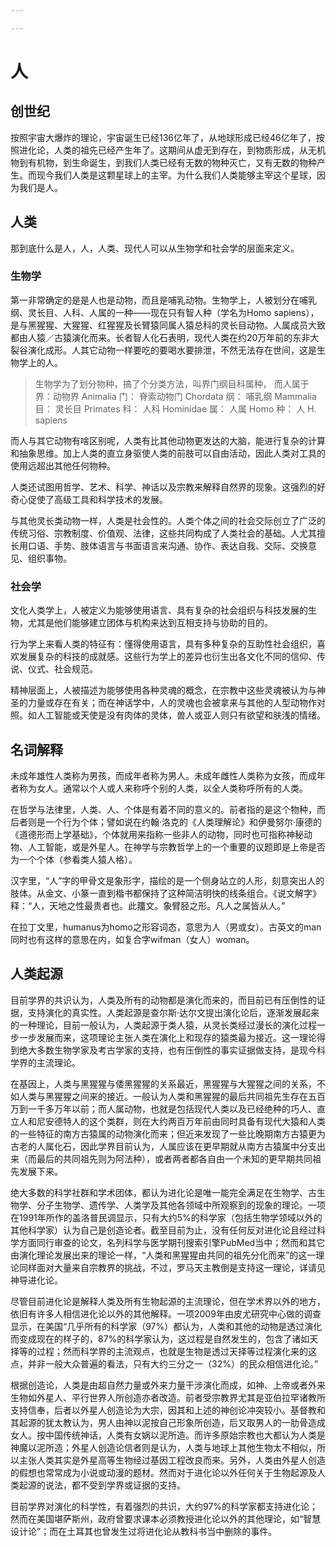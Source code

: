 ```yaml
---

---
```



# 人


## 创世纪

按照宇宙大爆炸的理论，宇宙诞生已经136亿年了，从地球形成已经46亿年了，按照进化论，人类的祖先已经产生年了。这期间从虚无到存在，到物质形成，从无机物到有机物，到生命诞生，到我们人类已经有无数的物种灭亡，又有无数的物种产生。而现今我们人类是这颗星球上的主宰。为什么我们人类能够主宰这个星球，因为我们是人。



## 人类

那到底什么是人，人，人类、现代人可以从生物学和社会学的层面来定义。


### 生物学


第一非常确定的是是人也是动物，而且是哺乳动物。生物学上，人被划分在哺乳纲、灵长目、人科、人属的一种——现在只有智人种（学名为Homo sapiens），是与黑猩猩、大猩猩、红猩猩及长臂猿同属人猿总科的灵长目动物。人属成员大致都由人猿／古猿演化而来。长者智人化石表明，现代人类在约20万年前的东非大裂谷演化成形。人其它动物一样要吃的要喝水要排泄，不然无法存在世间，这是生物学上的人。

> 生物学为了划分物种，搞了个分类方法，叫界门纲目科属种，
而人属于界：动物界 Animalia 
门：	脊索动物门 Chordata
纲：	哺乳纲 Mammalia
目：	灵长目 Primates
科：	人科 Hominidae
属：	人属 Homo
种：	人 H. sapiens

而人与其它动物有啥区别呢，人类有比其他动物更发达的大脑，能进行复杂的计算和抽象思维。加上人类的直立身驱使人类的前肢可以自由活动，因此人类对工具的使用远超出其他任何物种。

人类还试图用哲学、艺术、科学、神话以及宗教来解释自然界的现象。这强烈的好奇心促使了高级工具和科学技术的发展。

与其他灵长类动物一样，人类是社会性的。人类个体之间的社会交际创立了广泛的传统习俗、宗教制度、价值观、法律，这些共同构成了人类社会的基础。人尤其擅长用口语、手势、肢体语言与书面语言来沟通、协作、表达自我、交际、交换意见、组织事物。

### 社会学

文化人类学上，人被定义为能够使用语言、具有复杂的社会组织与科技发展的生物，尤其是他们能够建立团体与机构来达到互相支持与协助的目的。

行为学上来看人类的特征有：懂得使用语言，具有多种复杂的互助性社会组织，喜欢发展复杂的科技的成就感。这些行为学上的差异也衍生出各文化不同的信仰、传说、仪式、社会规范。

精神层面上，人被描述为能够使用各种灵魂的概念，在宗教中这些灵魂被认为与神圣的力量或存在有关；而在神话学中，人的灵魂也会被拿来与其他的人型动物作对照。如人工智能或天使是没有肉体的灵体，兽人或亚人则只有欲望和肤浅的情绪。


## 名词解释

未成年雄性人类称为男孩，而成年者称为男人。未成年雌性人类称为女孩，而成年者称为女人。通常以个人或人来称呼个别的人类，以全人类称呼所有的人类。

在哲学与法律里，人类、人、个体是有着不同的意义的。前者指的是这个物种，而后者则是一个行为个体；譬如说在约翰·洛克的《人类理解论》和伊曼努尔·康德的《道德形而上学基础》，个体就用来指称一些非人的动物，同时也可指称神秘动物、人工智能，或是外星人。在神学与宗教哲学上的一个重要的议题即是上帝是否为一个个体（参看类人猿人格）。

汉字里，“人”字的甲骨文是象形字，描绘的是一个侧身站立的人形，刻意突出人的肢体。从金文、小篆一直到楷书都保持了这种简洁明快的线条组合。《说文解字》释：“人，天地之性最贵者也。此籒文。象臂胫之形。凡人之属皆从人。”

在拉丁文里，humanus为homo之形容词态，意思为人（男或女）。古英文的man同时也有这样的意思在内，如复合字wifman（女人）woman。


## 人类起源

目前学界的共识认为，人类及所有的动物都是演化而来的，而目前已有压倒性的证据，支持演化的真实性。人类起源是查尔斯·达尔文提出演化论后，逐渐发展起来的一种理论，目前一般认为，人类起源于类人猿，从灵长类经过漫长的演化过程一步一步发展而来，这项理论主张人类在演化上和现存的猿类最为接近。这一理论得到绝大多数生物学家及考古学家的支持，也有压倒性的事实证据做支持，是现今科学界的主流理论。

在基因上，人类与黑猩猩与倭黑猩猩的关系最近，黑猩猩与大猩猩之间的关系，不如人类与黑猩猩之间来的接近。一般认为人类和黑猩猩的最后共同祖先生存在五百万到一千多万年以前；而人属动物，也就是包括现代人类以及已经绝种的巧人、直立人和尼安德特人的这个类群，则在大约两百万年前由同时具备有现代大猿和人类的一些特征的南方古猿属的动物演化而来；但近来发现了一些比晚期南方古猿更为古老的人属化石，因此学界目前认为，人属应该在更早期就从南方古猿属中分支出来（而最后的共同祖先则为阿法种），或者两者都各自由一个未知的更早期共同祖先发展下来。

绝大多数的科学社群和学术团体，都认为进化论是唯一能完全满足在生物学、古生物学、分子生物学、遗传学、人类学及其他各领域中所观察到的现象的理论。一项在1991年所作的盖洛普民调显示，只有大约5%的科学家（包括生物学领域以外的其他科学家）认为自己是创造论者。截至目前为止，没有任何反对进化论且经过科学方面同行审查的论文，名列科学与医学期刊搜索引擎PubMed当中；然而和其它由演化理论发展出来的理论一样，“人类和黑猩猩由共同的祖先分化而来”的这一理论同样面对大量来自宗教界的挑战，不过，罗马天主教倒是支持这一理论，详请见神导进化论。

尽管目前进化论是解释人类及所有生物起源的主流理论，但在学术界以外的地方，依旧有许多人相信进化论以外的其他解释。一项2009年由皮尤研究中心做的调查显示，在美国“几乎所有的科学家（97%）都认为，人类和其他的动物是透过演化而变成现在的样子的，87%的科学家认为，这过程是自然发生的，包含了诸如天择等的过程；然而科学界的主流观点，也就是生物是透过天择等过程演化来的这点，并非一般大众普遍的看法，只有大约三分之一（32%）的民众相信进化论。”

根据创造论，人类是由超自然力量或外来力量干涉演化而成，如神、上帝或者外来生物如外星人、平行世界人所创造亦者改造。前者受宗教界尤其是亚伯拉罕诸教所支持信奉，后者以外星人创造论为大宗，因其和上述的神创论冲突较小。基督教和其起源的犹太教认为，男人由神以泥按自己形象所创造，后又取男人的一肋骨造成女人。按中国传统神话，人类有女娲以泥所造。而许多原始宗教也大都认为人类是神魔以泥所造；外星人创造论信者则是认为，人类与地球上其他生物太不相似，所以主张人类其实是外星高等生物经过基因工程改良而来。另外，人类由外星人创造的假想也常常成为小说或动漫的题材。然而对于进化论以外任何关于生物起源及人类起源的说法，都不受到学界或证据的支持。

目前学界对演化的科学性，有着强烈的共识，大约97%的科学家都支持进化论；然而在美国堪萨斯州，政府曾要求课本必须教授进化论以外的其他理论，如“智慧设计论”；而在土耳其也曾发生过将进化论从教科书当中删除的事件。







